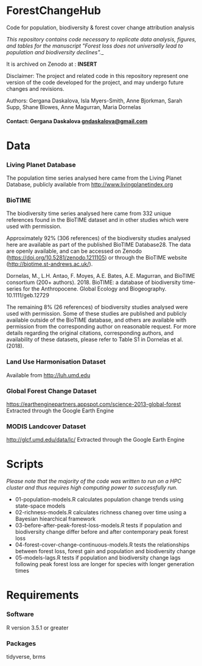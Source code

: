 # ForestChangeHub
Code for population, biodiversity & forest cover change attribution analysis

_This repository contains code necessary to replicate data analysis, figures, and tables for the manuscript "Forest loss does not universally lead to population and biodiversity declines".__

It is archived on Zenodo at : __INSERT__

Disclaimer: The project and related code in this repository represent one version of the code developed for the project, and may undergo future changes and revisions.

Authors: Gergana Daskalova, Isla Myers-Smith, Anne Bjorkman, Sarah Supp, Shane Blowes, Anne Magurran, Maria Dornelas

#### Contact: Gergana Daskalova gndaskalova@gmail.com

# Data

### Living Planet Database
The population time series analysed here came from the Living Planet Database, publicly available from http://www.livingplanetindex.org

### BioTIME
The biodiversity time series analysed here came from 332 unique references found in the BioTIME dataset and in other studies which were used with permission.

Approximately 92% (306 references) of the biodiversity studies analysed here are available as part of the published BioTIME Database28. The data are openly available, and can be accessed on Zenodo (https://doi.org/10.5281/zenodo.1211105) or through the BioTIME website (http://biotime.st-andrews.ac.uk/).

Dornelas, M., L.H. Antao, F. Moyes, A.E. Bates, A.E. Magurran, and BioTIME consortium (200+ authors). 2018. BioTIME: a database of biodiversity time-series for the Anthropocene. Global Ecology and Biogeography. 10.1111/geb.12729

The remaining 8% (26 references) of biodiversity studies analysed were used with permission. Some of these studies are published and publicly available outside of the BioTIME database, and others are available with permission from the corresponding author on reasonable request. For more details regarding the original citations, corresponding authors, and availability of these datasets, please refer to Table S1 in Dornelas et al. (2018).

### Land Use Harmonisation Dataset
Available from http://luh.umd.edu

### Global Forest Change Dataset
https://earthenginepartners.appspot.com/science-2013-global-forest
Extracted through the Google Earth Engine

### MODIS Landcover Dataset
http://glcf.umd.edu/data/lc/
Extracted through the Google Earth Engine

# Scripts

_Please note that the majority of the code was written to run on a HPC cluster and thus requires high computing power to successfully run._

+ 01-population-models.R calculates population change trends using state-space models
+ 02-richness-models.R calculates richness chaneg over time using a Bayesian hiearchical framework
+ 03-before-after-peak-forest-loss-models.R tests if population and biodiversity change differ before and after contemporary peak forest loss
+ 04-forest-cover-change-continuous-models.R tests the relationships between forest loss, forest gain and population and biodiversity change
+ 05-models-lags.R tests if population and biodiversity change lags following peak forest loss are longer for species with longer generation times

# Requirements

### Software
R version 3.5.1 or greater

### Packages
tidyverse, brms
